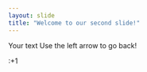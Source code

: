 ```yaml
---
layout: slide
title: "Welcome to our second slide!"
---
```

Your text
Use the left arrow to go back!

:+1
